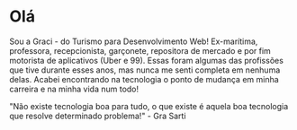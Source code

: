 # Olá
Sou a Graci - do Turismo para Desenvolvimento Web!
Ex-marítima, professora, recepcionista, garçonete, repositora de mercado e por fim motorista de aplicativos (Uber e 99). Essas foram algumas das profissões que tive durante esses anos, mas nunca me senti completa em  nenhuma delas. Acabei encontrando na tecnologia o ponto de mudança em minha carreira e na minha vida num todo!

"Não existe tecnologia boa para tudo, o que existe é aquela boa tecnologia que resolve determinado problema!" - Gra Sarti
